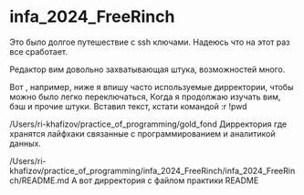 # infa_2024_FreeRinch
 Это было долгое путешествие с ssh ключами. Надеюсь что на этот раз все сработает.


Редактор вим довольно захватывающая штука, возможностей много.


Вот , например, ниже я впишу часто используемые дирректории, чтобы можно было легко переключаться, Когда я продолжаю изучать вим, бэш и прочие штуки. Вставил текст, кстати командой :r !pwd



/Users/ri-khafizov/practice_of_programming/gold_fond Дирректория где хранятся лайфхаки связанные с программированием и аналитикой данных.


/Users/ri-khafizov/practice_of_programming/infa_2024_FreeRinch/infa_2024_FreeRinch/README.md А вот дирректория с файлом практики README




